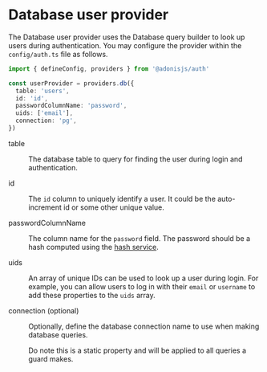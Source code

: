 # Database user provider

The Database user provider uses the Database query builder to look up users during authentication. You may configure the provider within the `config/auth.ts` file as follows.

```ts
import { defineConfig, providers } from '@adonisjs/auth'

const userProvider = providers.db({
  table: 'users',
  id: 'id',
  passwordColumnName: 'password',
  uids: ['email'],
  connection: 'pg',
})
```

<dl>

<dt>

table

</dt>

<dd>

The database table to query for finding the user during login and authentication.

</dd>

<dt>

id

</dt>

<dd>

The `id` column to uniquely identify a user. It could be the auto-increment id or some other unique value.

</dd>

<dt>

passwordColumnName

</dt>

<dd>

The column name for the `password` field. The password should be a hash computed using the [hash service](../security/hash.md).

</dd>


<dt>

uids

</dt>

<dd>

An array of unique IDs can be used to look up a user during login. For example, you can allow users to log in with their `email` or `username` to add these properties to the `uids` array.

</dd>

<dt>

connection (optional)

</dt>

<dd>

Optionally, define the database connection name to use when making database queries.

Do note this is a static property and will be applied to all queries a guard makes.

</dd>

</dl>
